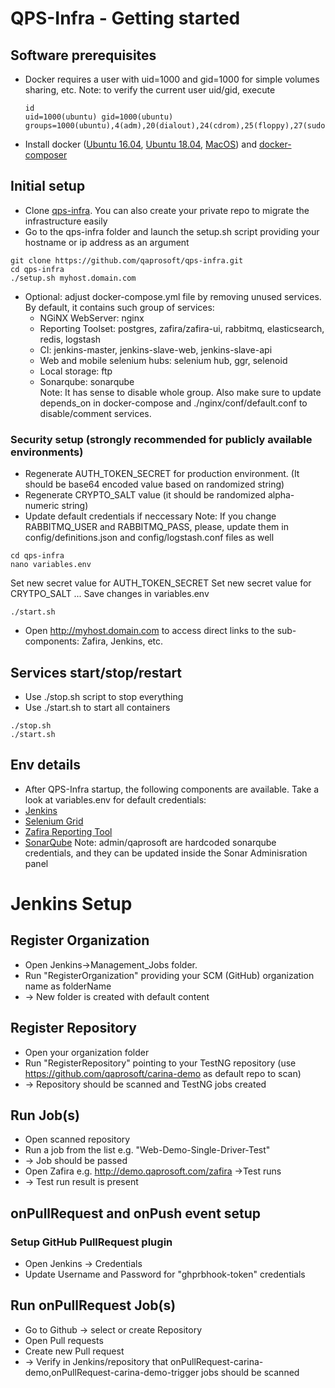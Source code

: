 # QPS-Infra - Getting started
## Software prerequisites
* Docker requires a user with uid=1000 and gid=1000 for simple volumes sharing, etc.
  Note: to verify the current user uid/gid, execute
  ```
  id
  uid=1000(ubuntu) gid=1000(ubuntu) groups=1000(ubuntu),4(adm),20(dialout),24(cdrom),25(floppy),27(sudo),29(audio),30(dip),44(video),46(plugdev),102(netdev),999(docker
  ```
* Install docker ([Ubuntu 16.04](http://www.techrepublic.com/article/how-to-install-docker-on-ubuntu-16-04/), [Ubuntu 18.04](https://www.digitalocean.com/community/tutorials/how-to-install-and-use-docker-on-ubuntu-18-04), [MacOS](https://pilsniak.com/how-to-install-docker-on-mac-os-using-brew/)) and [docker-composer](https://docs.docker.com/compose/install/#install-compose)


## Initial setup
* Clone [qps-infra](https://github.com/qaprosoft/qps-infra). You can also create your private repo to migrate the infrastructure easily
* Go to the qps-infra folder and launch the setup.sh script providing your hostname or ip address as an argument
```
git clone https://github.com/qaprosoft/qps-infra.git
cd qps-infra
./setup.sh myhost.domain.com
```
* Optional: adjust docker-compose.yml file by removing unused services. By default, it contains such group of services:
  * NGiNX WebServer: nginx
  * Reporting Toolset: postgres, zafira/zafira-ui, rabbitmq, elasticsearch, redis, logstash
  * CI: jenkins-master, jenkins-slave-web, jenkins-slave-api
  * Web and mobile selenium hubs: selenium hub, ggr, selenoid
  * Local storage: ftp
  * Sonarqube: sonarqube
<br>Note: It has sense to disable whole group. Also make sure to update depends_on in docker-compose and ./nginx/conf/default.conf to disable/comment services.

### Security setup  (strongly recommended for publicly available environments)
* Regenerate AUTH_TOKEN_SECRET for production environment. (It should be base64 encoded value based on randomized string)
* Regenerate CRYPTO_SALT value (it should be randomized alpha-numeric string)
* Update default credentials if neccessary
  Note: If you change RABBITMQ_USER and RABBITMQ_PASS, please, update them in config/definitions.json and config/logstash.conf files as well  
```
cd qps-infra
nano variables.env
```
Set new secret value for AUTH_TOKEN_SECRET
Set new secret value for CRYTPO_SALT
...
Save changes in variables.env
```
./start.sh
```
* Open http://myhost.domain.com to access direct links to the sub-components: Zafira, Jenkins, etc.

## Services start/stop/restart
* Use ./stop.sh script to stop everything
* Use ./start.sh to start all containers
```
./stop.sh
./start.sh
```

## Env details
* After QPS-Infra startup, the following components are available. Take a look at variables.env for default credentials:
* [Jenkins](http://demo.qaprosoft.com/jenkins)
* [Selenium Grid](http://demo.qaprosoft.com/grid/console)
* [Zafira Reporting Tool](http://demo.qaprosoft.com/zafira)
* [SonarQube](http://demo.qaprosoft.com/sonarqube)
  Note: admin/qaprosoft are hardcoded sonarqube credentials, and they can be updated inside the Sonar Adminisration panel
  
# Jenkins Setup

## Register Organization
* Open Jenkins->Management_Jobs folder.
* Run "RegisterOrganization" providing your SCM (GitHub) organization name as folderName
* -> New folder is created with default content


## Register Repository
* Open your organization folder
* Run "RegisterRepository" pointing to your TestNG repository (use https://github.com/qaprosoft/carina-demo as default repo to scan)
* -> Repository should be scanned and TestNG jobs created

## Run Job(s)
* Open scanned repository
* Run a job from the list e.g. "Web-Demo-Single-Driver-Test"
* -> Job should be passed 
* Open Zafira e.g. http://demo.qaprosoft.com/zafira ->Test runs
* -> Test run result is present

## onPullRequest and onPush event setup
### Setup GitHub PullRequest plugin 
* Open Jenkins -> Credentials
* Update Username and Password for "ghprbhook-token" credentials

## Run onPullRequest Job(s)
* Go to Github -> select or create Repository
* Open Pull requests
* Create new Pull request
* -> Verify in Jenkins/repository that onPullRequest-carina-demo,onPullRequest-carina-demo-trigger jobs should be scanned 

